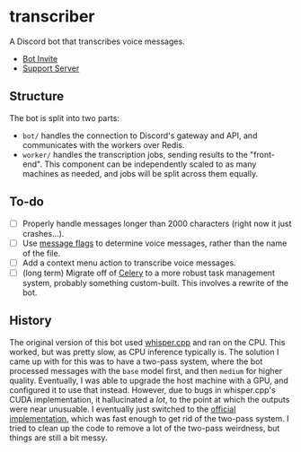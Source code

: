 # transcriber

A Discord bot that transcribes voice messages.

- [Bot Invite](https://discord.com/api/oauth2/authorize?client_id=1096877566595452978&permissions=379968&scope=bot)
- [Support Server](https://discord.gg/EBEVZDZzPC)

## Structure

The bot is split into two parts:
- `bot/` handles the connection to Discord's gateway and API, and communicates with the workers over Redis. 
- `worker/` handles the transcription jobs, sending results to the "front-end". This component can be independently scaled to as many machines as needed, and jobs will be split across them equally.

## To-do

- [ ] Properly handle messages longer than 2000 characters (right now it just crashes...).
- [ ] Use [message flags](https://discord.com/developers/docs/resources/channel#message-object-message-flags) to determine voice messages, rather than the name of the file.
- [ ] Add a context menu action to transcribe voice messages.
- [ ] (long term) Migrate off of [Celery](https://docs.celeryq.dev/en/stable/) to a more robust task management system, probably something custom-built. This involves a rewrite of the bot.

## History

The original version of this bot used [whisper.cpp](https://github.com/ggerganov/whisper.cpp) and ran on the CPU. This worked, but was pretty slow, as CPU inference typically is. The solution I came up with for this was to have a two-pass system, where the bot processed messages with the `base` model first, and then `medium` for higher quality. Eventually, I was able to upgrade the host machine with a GPU, and configured it to use that instead. However, due to bugs in whisper.cpp's CUDA implementation, it hallucinated a *lot*, to the point at which the outputs were near unusuable. I eventually just switched to the [official implementation](https://github.com/openai/whisper), which was fast enough to get rid of the two-pass system. I tried to clean up the code to remove a lot of the two-pass weirdness, but things are still a bit messy.
